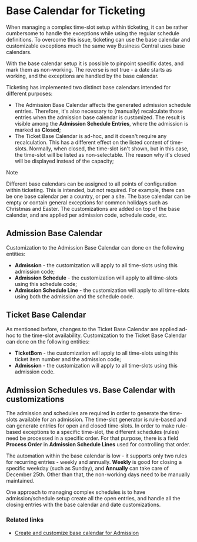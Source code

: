 # Base Calendar for Ticketing

When managing a complex time-slot setup within ticketing, it can be rather cumbersome to handle the exceptions while using the regular schedule definitions. To overcome this issue, ticketing can use the base calendar and customizable exceptions much the same way Business Central uses base calendars.

With the base calendar setup it is possible to pinpoint specific dates, and mark them as non-working. The reverse is not true - a date starts as working, and the exceptions are handled by the base calendar.

Ticketing has implemented two distinct base calendars intended for different purposes:

- The Admission Base Calendar affects the generated admission schedule entries. Therefore, it's also necessary to (manually) recalculate those entries when the admission base calendar is customized. The result is visible among the **Admission Schedule Entries**, where the admission is marked as **Closed**;
- The Ticket Base Calendar is ad-hoc, and it doesn't require any recalculation. This has a different effect on the listed content of time-slots. Normally, when closed, the time-slot isn't shown, but in this case, the time-slot will be listed as non-selectable. The reason why it's closed will be displayed instead of the capacity;

> [!Note]
> Different base calendars can be assigned to all points of configuration within ticketing. This is intended, but not required. For example, there can be one base calendar per a country, or per a site. The base calendar can be empty or contain general exceptions for common holidays such as Christmas and Easter. The customizations are added on top of the base calendar, and are applied per admission code, schedule code, etc. 

## Admission Base Calendar

Customization to the Admission Base Calendar can done on the following entities:

- **Admission** - the customization will apply to all time-slots using this admission code;
- **Admission Schedule** - the customization will apply to all time-slots using this schedule code;
- **Admission Schedule Line** - the customization will apply to all time-slots using both the admission and the schedule code.

## Ticket Base Calendar

As mentioned before, changes to the Ticket Base Calendar are applied ad-hoc to the time-slot availability. Customization to the Ticket Base Calendar can done on the following entities:

- **TicketBom** - the customization will apply to all time-slots using this ticket item number and the admission code;
- **Admission** - the customization will apply to all time-slots using this admission code.

## Admission Schedules vs. Base Calendar with customizations

The admission and schedules are required in order to generate the time-slots available for an admission. The time-slot generator is rule-based and can generate entries for open and closed time-slots. In order to make rule-based exceptions to a specific time-slot, the different schedules (rules) need be processed in a specific order. For that purpose, there is a field **Process Order** in **Admission Schedule Lines** used for controlling that order.

The automation within the base calendar is low - it supports only two rules for recurring entries - weekly and annually. **Weekly** is good for closing a specific weekday (such as Sunday), and **Annually** can take care of December 25th. Other than that, the non-working days need to be manually maintained. 

One approach to managing complex schedules is to have admission/schedule setup create all the open entries, and handle all the closing entries with the base calendar and date customizations.

### Related links

- [Create and customize base calendar for Admission](../howto/CreateCustomizedCalendar.md)